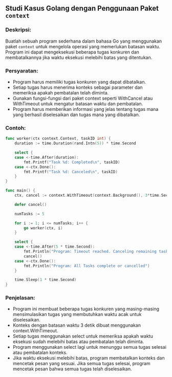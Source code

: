 ## Studi Kasus Golang dengan Penggunaan Paket `context`

### Deskripsi:

Buatlah sebuah program sederhana dalam bahasa Go yang menggunakan paket `context` untuk mengelola operasi yang memerlukan batasan waktu. Program ini dapat mengeksekusi beberapa tugas konkuren dan membatalkannya jika waktu eksekusi melebihi batas yang ditentukan.

### Persyaratan:

- Program harus memiliki tugas konkuren yang dapat dibatalkan.
- Setiap tugas harus menerima konteks sebagai parameter dan memeriksa apakah pembatalan telah diminta.
- Gunakan fungsi-fungsi dari paket context seperti WithCancel atau WithTimeout untuk mengatur batasan waktu dan pembatalan.
- Program harus memberikan informasi yang jelas tentang tugas mana yang berhasil diselesaikan dan tugas mana yang dibatalkan.

### Contoh:

```go
func worker(ctx context.Context, taskID int) {
	duration := time.Duration(rand.Intn(5)) * time.Second

	select {
	case <-time.After(duration):
		fmt.Printf("Task %d: Completed\n", taskID)
	case <-ctx.Done():
		fmt.Printf("Task %d: Canceled\n", taskID)
	}
}

func main() {
	ctx, cancel := context.WithTimeout(context.Background(), 3*time.Second)

	defer cancel()

	numTasks := 5

	for i := 1; i <= numTasks; i++ {
		go worker(ctx, i)
	}

	select {
	case <-time.After(5 * time.Second):
		fmt.Println("Program: Timeout reached. Canceling remaining tasks")
		cancel()
	case <-ctx.Done():
		fmt.Println("Program: All Tasks complete or cancelled")
	}

	time.Sleep(1 * time.Second)
}

```

### Penjelasan:

- Program ini membuat beberapa tugas konkuren yang masing-masing mensimulasikan tugas yang membutuhkan waktu acak untuk diselesaikan.
- Konteks dengan batasan waktu 3 detik dibuat menggunakan context.WithTimeout.
- Setiap tugas menggunakan select untuk memeriksa apakah waktu eksekusi sudah melebihi batas atau pembatalan telah diminta.
- Program menggunakan select lagi untuk menunggu semua tugas selesai atau pembatalan konteks.
- Jika waktu eksekusi melebihi batas, program membatalkan konteks dan mencetak pesan yang sesuai. Jika semua tugas selesai, program mencetak pesan bahwa semua tugas telah diselesaikan.

